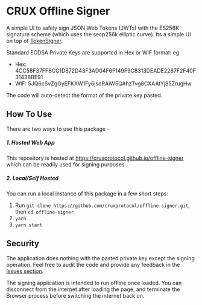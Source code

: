 # CRUX Offline Signer

A simple UI to safely sign JSON Web Tokens (JWTs) with the ES256K signature scheme (which uses the secp256k elliptic curve).
Its a simple UI on top of [TokenSigner](https://github.com/blockstack/jsontokens-js). 


Standard ECDSA Private Keys are supported in Hex or WIF format:
eg. 
- Hex: 4CC58F37FF8CC1D872D43F3AD04F6F149F9C8313DEADE2267F2F40F3143BBE91
- WIF: 5JQ6cSvZgGyEFKXW1Fy6jsdRAiW5QAhzTvg8CXAAtYj85ZrugHw

The code will auto-detect the format of the private key pasted.


## How To Use

There are two ways to use this package - 

##### 1. Hosted Web App 

This repository is hosted at https://cruxprotocol.github.io/offline-signer which can be readily used for signing purposes

##### 2. Local/Self Hosted

You can run a local instance of this package in a few short steps:

1. Run `git clone https://github.com/cruxprotocol/offline-signer.git`, then `cd offline-signer`
2. `yarn` 
3. `yarn start`


## Security

The application does nothing with the pasted private key except the signing operation. Feel free to audit the code and provide any feedback in the [Issues section](https://github.com/cruxprotocol/offline-signer/issues).  

The signing application is intended to run offline once loaded. You can disconnect from the internet after loading the page, and terminate the Browser process before switching the internet back on.

